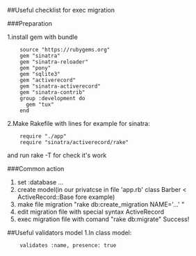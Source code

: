 ##Useful checklist for exec migration

###Preparation

1.install gem with bundle
```
    source "https://rubygems.org"
    gem "sinatra"
    gem "sinatra-reloader"
    gem "pony"
    gem "sqlite3"
    gem "activerecord"
    gem "sinatra-activerecord"
    gem "sinatra-contrib"
    group :development do
      gem "tux"
    end
```

2.Make Rakefile with lines for example for sinatra:

```
    require "./app"
    require "sinatra/activerecord/rake"
```

and run rake -T for check it's work

###Common action

1. set :database ...
2. create model(in our privatcse in file 'app.rb' class Barber < ActiveRecord::Base fore example)
3. make file migration "rake db:create_migration NAME='...' "
4. edit migration file with special syntax ActiveRecord
5. exec migration file with comand "rake db:migrate" Success!

##Useful validators model
1.In class model:
```
    validates :name, presence: true
```